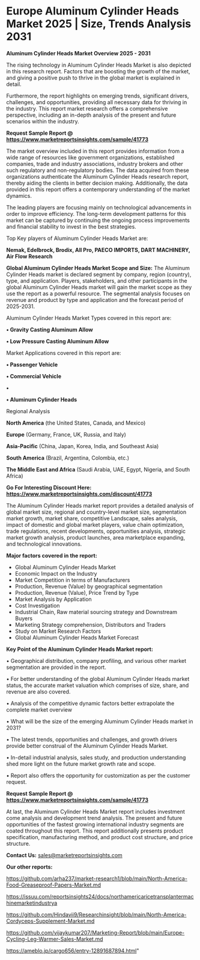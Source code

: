 # Europe Aluminum Cylinder Heads Market 2025 | Size, Trends Analysis 2031

<Strong> Aluminum Cylinder Heads Market Overview 2025 - 2031</strong>

The rising technology in Aluminum Cylinder Heads Market is also depicted in this research report. Factors that are boosting the growth of the market, and giving a positive push to thrive in the global market is explained in detail.

Furthermore, the report highlights on emerging trends, significant drivers, challenges, and opportunities, providing all necessary data for thriving in the industry. This report market research offers a comprehensive perspective, including an in-depth analysis of the present and future scenarios within the industry.

<strong>Request Sample Report @ <a href=https://www.marketreportsinsights.com/sample/41773>https://www.marketreportsinsights.com/sample/41773</a></strong>

The market overview included in this report provides information from a wide range of resources like government organizations, established companies, trade and industry associations, industry brokers and other such regulatory and non-regulatory bodies. The data acquired from these organizations authenticate the Aluminum Cylinder Heads research report, thereby aiding the clients in better decision making. Additionally, the data provided in this report offers a contemporary understanding of the market dynamics.

The leading players are focusing mainly on technological advancements in order to improve efficiency. The long-term development patterns for this market can be captured by continuing the ongoing process improvements and financial stability to invest in the best strategies.

Top Key players of Aluminum Cylinder Heads Market are:

<strong>Nemak, Edelbrock, Brodix, All Pro, PAECO IMPORTS, DART MACHINERY, Air Flow Research</strong>

<strong><b>Global Aluminum Cylinder Heads Market Scope and Size:</b></strong>
The Aluminum Cylinder Heads market is declared segment by company, region (country), type, and application. Players, stakeholders, and other participants in the global Aluminum Cylinder Heads market will gain the market scope as they use the report as a powerful resource. The segmental analysis focuses on revenue and product by type and application and the forecast period of 2025-2031.

Aluminum Cylinder Heads Market Types covered in this report are:

<strong>•  Gravity Casting Aluminum Allow

•  Low Pressure Casting Aluminum Allow</strong>

Market Applications covered in this report are:

<strong>•  Passenger Vehicle

•  Commercial Vehicle

•  

•  Aluminum Cylinder Heads</strong> 

Regional Analysis

<strong>North America</strong> (the United States, Canada, and Mexico)

<strong>Europe</strong> (Germany, France, UK, Russia, and Italy)

<strong>Asia-Pacific</strong> (China, Japan, Korea, India, and Southeast Asia)

<strong>South America</strong> (Brazil, Argentina, Colombia, etc.)

<strong>The Middle East and Africa</strong> (Saudi Arabia, UAE, Egypt, Nigeria, and South Africa)

<strong>Go For Interesting Discount Here: <a href=https://www.marketreportsinsights.com/discount/41773>https://www.marketreportsinsights.com/discount/41773</a></strong>

The Aluminum Cylinder Heads market report provides a detailed analysis of global market size, regional and country-level market size, segmentation market growth, market share, competitive Landscape, sales analysis, impact of domestic and global market players, value chain optimization, trade regulations, recent developments, opportunities analysis, strategic market growth analysis, product launches, area marketplace expanding, and technological innovations.

<strong><b>Major factors covered in the report:</b></strong>
<ul>
  <li>Global Aluminum Cylinder Heads Market </li>
  <li>Economic Impact on the Industry</li>
  <li>Market Competition in terms of Manufacturers</li>
  <li>Production, Revenue (Value) by geographical segmentation</li>
  <li>Production, Revenue (Value), Price Trend by Type</li>
  <li>Market Analysis by Application</li>
  <li>Cost Investigation</li>
  <li>Industrial Chain, Raw material sourcing strategy and Downstream Buyers</li>
  <li>Marketing Strategy comprehension, Distributors and Traders</li>
  <li>Study on Market Research Factors</li>
  <li>Global Aluminum Cylinder Heads Market Forecast</li>
</ul>

<strong><b>Key Point of the Aluminum Cylinder Heads Market report:</b></strong>

• Geographical distribution, company profiling, and various other market segmentation are provided in the report.

• For better understanding of the global Aluminum Cylinder Heads market status, the accurate market valuation which comprises of size, share, and revenue are also covered.

• Analysis of the competitive dynamic factors better extrapolate the complete market overview

• What will be the size of the emerging Aluminum Cylinder Heads market in 2031?

• The latest trends, opportunities and challenges, and growth drivers provide better construal of the Aluminum Cylinder Heads Market.

• In-detail industrial analysis, sales study, and production understanding shed more light on the future market growth rate and scope.

• Report also offers the opportunity for customization as per the customer request.

<strong>Request Sample Report @ <a href=https://www.marketreportsinsights.com/sample/41773>https://www.marketreportsinsights.com/sample/41773</a></strong>

At last, the Aluminum Cylinder Heads Market report includes investment come analysis and development trend analysis. The present and future opportunities of the fastest growing international industry segments are coated throughout this report. This report additionally presents product specification, manufacturing method, and product cost structure, and price structure.

<strong>Contact Us:</strong>
sales@marketreportsinsights.com

<strong>Our other reports:</strong>

<a href=https://github.com/arha237/market-research1/blob/main/North-America-Food-Greaseproof-Papers-Market.md>https://github.com/arha237/market-research1/blob/main/North-America-Food-Greaseproof-Papers-Market.md</a>

<a href=https://issuu.com/reportsinsights24/docs/northamericaricetransplantermachinemarketindustrya>https://issuu.com/reportsinsights24/docs/northamericaricetransplantermachinemarketindustrya</a>

<a href=https://github.com/Hindavii9/Researchinsight/blob/main/North-America-Cordyceps-Supplement-Market.md>https://github.com/Hindavii9/Researchinsight/blob/main/North-America-Cordyceps-Supplement-Market.md</a>

<a href=https://github.com/vijaykumar207/Marketing-Report/blob/main/Europe-Cycling-Leg-Warmer-Sales-Market.md>https://github.com/vijaykumar207/Marketing-Report/blob/main/Europe-Cycling-Leg-Warmer-Sales-Market.md</a>

<a href=https://ameblo.jp/cargo656/entry-12891687894.html>https://ameblo.jp/cargo656/entry-12891687894.html</a>"
